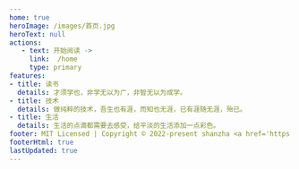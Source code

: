 ```yaml
---
home: true
heroImage: /images/首页.jpg
heroText: null
actions:
   - text: 开始阅读 ->
     link:  /home
     type: primary
features:
- title: 读书
  details: 才须学也，非学无以为广，非智无以为成学。
- title: 技术
  details: 做纯粹的技术，吾生也有涯，而知也无涯，已有涯随无涯，殆已。
- title: 生活
  details: 生活的点滴都需要去感受，给平淡的生活添加一点彩色。
footer: MIT Licensed | Copyright © 2022-present shanzha <a href='https://beian.miit.gov.cn/'>京ICP备2022015965号-1</a>
footerHtml: true
lastUpdated: true
---
```

